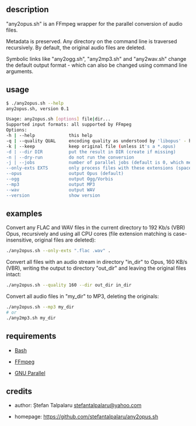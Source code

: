 ## description

"any2opus.sh" is an FFmpeg wrapper for the parallel conversion of audio files.

Metadata is preserved. Any directory on the command line is traversed
recursively. By default, the original audio files are deleted.

Symbolic links like "any2ogg.sh", "any2mp3.sh" and "any2wav.sh" change the
default output format - which can also be changed using command line arguments.

## usage

```bash
$ ./any2opus.sh --help
any2opus.sh, version 0.1

Usage: any2opus.sh [options] file|dir...
Supported input formats: all supported by FFmpeg
Options:
-h | --help		        this help
-q | --quality QUAL	    encoding quality as understood by 'libopus' - higher is better (default: 192)
-k | --keep		        keep original file (unless it's a *.opus)
-d | --dir DIR		    put the result in DIR (create if missing)
-n | --dry-run		    do not run the conversion
-j | --jobs		        number of parallel jobs (default is 0, which means as many as logical CPU cores)
--only-exts EXTS	    only process files with these extensions (space separated, e.g.: ".flac .wav")
--opus			        output Opus (default)
--ogg			        output Ogg/Vorbis
--mp3			        output MP3
--wav			        output WAV
--version		        show version
```

## examples

Convert any FLAC and WAV files in the current directory to 192 Kb/s (VBR) Opus, recursively
and using all CPU cores (file extension matching is case-insensitive, original files are deleted):

```bash
./any2opus.sh --only-exts ".flac .wav" .
```

Convert all files with an audio stream in directory "in\_dir" to Opus, 160 KB/s
(VBR), writing the output to directory "out\_dir" and leaving the original files intact:

```bash
./any2opus.sh --quality 160 --dir out_dir in_dir
```

Convert all audio files in "my\_dir" to MP3, deleting the originals:

```bash
./any2opus.sh --mp3 my_dir
# or
./any2mp3.sh my_dir
```

## requirements

- [Bash](https://www.gnu.org/software/bash/)

- [FFmpeg](https://ffmpeg.org/)

- [GNU Parallel](https://www.gnu.org/software/parallel/)

## credits

- author: Ștefan Talpalaru <stefantalpalaru@yahoo.com>

- homepage: https://github.com/stefantalpalaru/any2opus.sh

